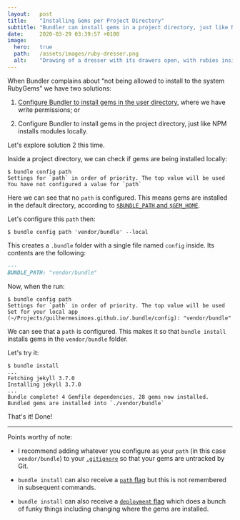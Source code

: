 ```yaml
---
layout:   post
title:    "Installing Gems per Project Directory"
subtitle: "Bundler can install gems in a project directory, just like NPM installs modules locally."
date:     2020-03-29 03:39:57 +0100
image:
  hero:   true
  path:   /assets/images/ruby-dresser.png
  alt:    "Drawing of a dresser with its drawers open, with rubies inside, compartmentalized."
---
```

When Bundler complains about “not being allowed to install to the system RubyGems” we have two solutions:

1. [Configure Bundler to install gems in the user directory], where we have write permissions; or

2. Configure Bundler to install gems in the project directory, just like NPM installs modules locally.

Let's explore solution 2 this time.

Inside a project directory, we can check if gems are being installed locally:

```terminal
$ bundle config path
Settings for `path` in order of priority. The top value will be used
You have not configured a value for `path`
```

Here we can see that no `path` is configured. This means gems are installed in the default directory, according to [`$BUNDLE_PATH` and `$GEM_HOME`].

Let's configure this `path` then:

```terminal
$ bundle config path 'vendor/bundle' --local
```

This creates a `.bundle` folder with a single file named `config` inside.
Its contents are the following:

```markdown
---
BUNDLE_PATH: "vendor/bundle"
```

Now, when the run:

```terminal
$ bundle config path
Settings for `path` in order of priority. The top value will be used
Set for your local app (~/Projects/guilhermesimoes.github.io/.bundle/config): "vendor/bundle"
```

We can see that a `path` is configured. This makes it so that `bundle install` installs gems in the `vendor/bundle` folder.

Let's try it:

```terminal
$ bundle install
...
Fetching jekyll 3.7.0
Installing jekyll 3.7.0
...
Bundle complete! 4 Gemfile dependencies, 28 gems now installed.
Bundled gems are installed into `./vendor/bundle`
```

That's it! Done!

---

Points worthy of note:

* I recommend adding whatever you configure as your `path` (in this case `vendor/bundle`) to your [`.gitignore`] so that your gems are untracked by Git.

* `bundle install` can also receive a [`path` flag] but this is not remembered in subsequent commands.

* `bundle install` can also receive a [`deployment` flag] which does a bunch of funky things including changing where the gems are installed.


[Configure Bundler to install gems in the user directory]: 2019-12-15-using-bundler-with-system-ruby.md
[`$BUNDLE_PATH` and `$GEM_HOME`]: https://bundler.io/v2.0/bundle_install.html
[`.gitignore`]: https://git-scm.com/docs/gitignore
[`path` flag]: https://bundler.io/v2.0/man/bundle-config.1.html#REMEMBERING-OPTIONS
[`deployment` flag]: https://bundler.io/v2.0/man/bundle-install.1.html#DEPLOYMENT-MODE
